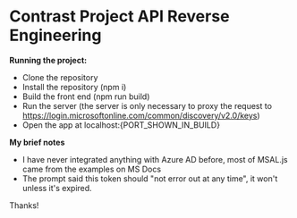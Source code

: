 # Contrast Project API Reverse Engineering


**Running the project:**

* Clone the repository
* Install the repository (npm i)
* Build the front end (npm run build)
* Run the server (the server is only necessary to proxy the request to https://login.microsoftonline.com/common/discovery/v2.0/keys)
* Open the app at localhost:{PORT_SHOWN_IN_BUILD}

**My brief notes**

* I have never integrated anything with Azure AD before, most of MSAL.js came from the examples on MS Docs
* The prompt said this token should "not error out at any time", it won't unless it's expired.


Thanks!